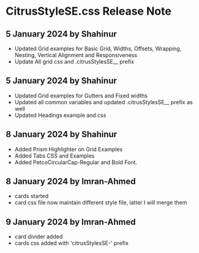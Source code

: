 # CitrusStyleSE.css Release Note

## 5 January 2024 by Shahinur

- Updated Grid examples for Basic Grid, Widths, Offsets, Wrapping, Nesting, Vertical Alignment and Responsiveness
- Update All grid css and .citrusStylesSE\_\_ prefix

## 5 January 2024 by Shahinur

- Updated Grid examples for Gutters and Fixed widths
- Updated all common variables and updated .citrusStylesSE\_\_ prefix as well
- Updated Headings example and css

## 8 January 2024 by Shahinur

- Added Prism Highlighter on Grid Examples
- Added Tabs CSS and Examples
- Added PetcoCircularCap-Regular and Bold Font.

## 8 January 2024 by Imran-Ahmed

- cards started
- card css file now maintain different style file, latter I will merge them

## 9 January 2024 by Imran-Ahmed

- card divider added
- cards css added with 'citrusStylesSE-' prefix

